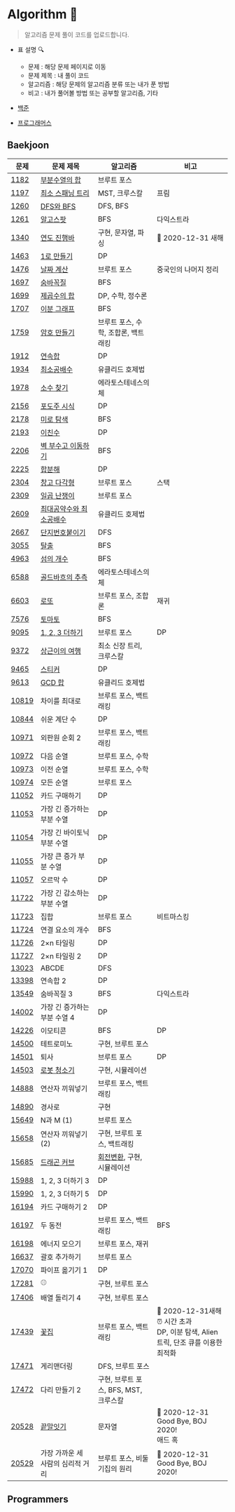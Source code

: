 # Algorithm :penguin:

> 알고리즘 문제 풀이 코드를 업로드합니다.

- 표 설명 :mag:
  - 문제 : 해당 문제 페이지로 이동
  - 문제 제목 : 내 풀이 코드
  - 알고리즘 : 해당 문제의 알고리즘 분류 또는 내가 푼 방법
  - 비고 : 내가 풀어볼 방법 또는 공부할 알고리즘, 기타

- [백준](https://github.com/kmathl96/Algorithm#baekjoon)
- [프로그래머스](https://github.com/kmathl96/Algorithm#programmers)



## Baekjoon

| 문제                                           | 문제 제목                                                    | 알고리즘                                                     | 비고                                                         |
| ---------------------------------------------- | ------------------------------------------------------------ | ------------------------------------------------------------ | ------------------------------------------------------------ |
| [1182](https://www.acmicpc.net/problem/1182)   | [부분수열의 합](https://github.com/kmathl96/Algorithm/blob/master/baekjoon/1182.py) | 브루트 포스                                                  |                                                              |
| [1197](https://www.acmicpc.net/problem/1197)   | [최소 스패닝 트리](https://github.com/kmathl96/Algorithm/blob/master/baekjoon/1197.py) | MST, 크루스칼                                                | 프림                                                         |
| [1260](https://www.acmicpc.net/problem/1260)   | [DFS와 BFS](https://github.com/kmathl96/Algorithm/blob/master/baekjoon/1260.py) | DFS, BFS                                                     |                                                              |
| [1261](https://www.acmicpc.net/problem/1261)   | [알고스팟](https://github.com/kmathl96/Algorithm/blob/master/baekjoon/1261.py) | BFS                                                          | 다익스트라                                                   |
| [1340](https://www.acmicpc.net/problem/1340)   | [연도 진행바](https://github.com/kmathl96/Algorithm/blob/master/baekjoon/201231_%EC%83%88%ED%95%B4/a.py) | 구현,  문자열, 파싱                                          | :memo: ​2020-12-31 새해                                       |
| [1463](https://www.acmicpc.net/problem/1463)   | [1로 만들기](https://github.com/kmathl96/Algorithm/blob/master/baekjoon/1463.py) | DP                                                           |                                                              |
| [1476](https://www.acmicpc.net/problem/1476)   | [날짜 계산](https://github.com/kmathl96/Algorithm/blob/master/baekjoon/1476.py) | 브루트 포스                                                  | 중국인의 나머지 정리                                         |
| [1697](https://www.acmicpc.net/problem/1697)   | [숨바꼭질](https://github.com/kmathl96/Algorithm/blob/master/baekjoon/1697.py) | BFS                                                          |                                                              |
| [1699](https://www.acmicpc.net/problem/1699)   | [제곱수의 합](https://github.com/kmathl96/Algorithm/blob/master/baekjoon/1699.py) | DP, 수학, 정수론                                             |                                                              |
| [1707](https://www.acmicpc.net/problem/1707)   | [이분 그래프](https://github.com/kmathl96/Algorithm/blob/master/baekjoon/1707.py) | BFS                                                          |                                                              |
| [1759](https://www.acmicpc.net/problem/1759)   | [암호 만들기](https://github.com/kmathl96/Algorithm/blob/master/baekjoon/1759.py) | 브루트 포스, 수학, 조합론, 백트래킹                          |                                                              |
| [1912](https://www.acmicpc.net/problem/1912)   | [연속합](https://github.com/kmathl96/Algorithm/blob/master/baekjoon/1912.py) | DP                                                           |                                                              |
| [1934](https://www.acmicpc.net/problem/1934)   | [최소공배수](https://github.com/kmathl96/Algorithm/blob/master/baekjoon/1934.py) | 유클리드 호제법                                              |                                                              |
| [1978](https://www.acmicpc.net/problem/1978)   | [소수 찾기](https://github.com/kmathl96/Algorithm/blob/master/baekjoon/1978.py) | 에라토스테네스의 체                                          |                                                              |
| [2156](https://www.acmicpc.net/problem/2156)   | [포도주 시식](https://github.com/kmathl96/Algorithm/blob/master/baekjoon/2156.py) | DP                                                           |                                                              |
| [2178](https://www.acmicpc.net/problem/2178)   | [미로 탐색](https://github.com/kmathl96/Algorithm/blob/master/baekjoon/2178.py) | BFS                                                          |                                                              |
| [2193](https://www.acmicpc.net/problem/2193)   | [이친수](https://github.com/kmathl96/Algorithm/blob/master/baekjoon/2193.py) | DP                                                           |                                                              |
| [2206](https://www.acmicpc.net/problem/2206)   | [벽 부수고 이동하기](https://github.com/kmathl96/Algorithm/blob/master/baekjoon/2206.py) | BFS                                                          |                                                              |
| [2225](https://www.acmicpc.net/problem/2225)   | [합분해](https://github.com/kmathl96/Algorithm/blob/master/baekjoon/2225.py) | DP                                                           |                                                              |
| [2304](https://www.acmicpc.net/problem/2304)   | [창고 다각형](https://github.com/kmathl96/Algorithm/blob/master/baekjoon/2304.py) | 브루트 포스                                                  | 스택                                                         |
| [2309](https://www.acmicpc.net/problem/2309)   | [일곱 난쟁이](https://github.com/kmathl96/Algorithm/blob/master/baekjoon/2309.py) | 브루트 포스                                                  |                                                              |
| [2609](https://www.acmicpc.net/problem/2609)   | [최대공약수와 최소공배수](https://github.com/kmathl96/Algorithm/blob/master/baekjoon/2609.py) | 유클리드 호제법                                              |                                                              |
| [2667](https://www.acmicpc.net/problem/2667)   | [단지번호붙이기](https://github.com/kmathl96/Algorithm/blob/master/baekjoon/2667.py) | DFS                                                          |                                                              |
| [3055](https://www.acmicpc.net/problem/3055)   | [탈출](https://github.com/kmathl96/Algorithm/blob/master/baekjoon/3055.py) | BFS                                                          |                                                              |
| [4963](https://www.acmicpc.net/problem/4963)   | [섬의 개수](https://github.com/kmathl96/Algorithm/blob/master/baekjoon/4963.py) | BFS                                                          |                                                              |
| [6588](https://www.acmicpc.net/problem/6588)   | [골드바흐의 추측](https://github.com/kmathl96/Algorithm/blob/master/baekjoon/6588.py) | 에라토스테네스의 체                                          |                                                              |
| [6603](https://www.acmicpc.net/problem/6603)   | [로또](https://github.com/kmathl96/Algorithm/blob/master/baekjoon/6603.py) | 브루트 포스, 조합론                                          | 재귀                                                         |
| [7576](https://www.acmicpc.net/problem/7576)   | [토마토](https://github.com/kmathl96/Algorithm/blob/master/baekjoon/7576.py) | BFS                                                          |                                                              |
| [9095](https://www.acmicpc.net/problem/9095)   | [1, 2, 3 더하기](https://github.com/kmathl96/Algorithm/blob/master/baekjoon/9095.py) | 브루트 포스                                                  | DP                                                           |
| [9372](https://www.acmicpc.net/problem/9372)   | [상근이의 여행](https://github.com/kmathl96/Algorithm/blob/master/baekjoon/9372.py) | 최소 신장 트리, 크루스칼                                     |                                                              |
| [9465](https://www.acmicpc.net/problem/9465)   | [스티커](https://github.com/kmathl96/Algorithm/blob/master/baekjoon/9465.py) | DP                                                           |                                                              |
| [9613](https://www.acmicpc.net/problem/9613)   | [GCD 합](https://github.com/kmathl96/Algorithm/blob/master/baekjoon/9613.py) | 유클리드 호제법                                              |                                                              |
| [10819](https://www.acmicpc.net/problem/10819) | 차이를 최대로                                                | 브루트 포스, 백트래킹                                        |                                                              |
| [10844](https://www.acmicpc.net/problem/10844) | 쉬운 계단 수                                                 | DP                                                           |                                                              |
| [10971](https://www.acmicpc.net/problem/10971) | 외판원 순회 2                                                | 브루트 포스, 백트래킹                                        |                                                              |
| [10972](https://www.acmicpc.net/problem/10972) | 다음 순열                                                    | 브루트 포스, 수학                                            |                                                              |
| [10973](https://www.acmicpc.net/problem/10973) | 이전 순열                                                    | 브루트 포스, 수학                                            |                                                              |
| [10974](https://www.acmicpc.net/problem/10974) | 모든 순열                                                    | 브루트 포스                                                  |                                                              |
| [11052](https://www.acmicpc.net/problem/11052) | 카드 구매하기                                                | DP                                                           |                                                              |
| [11053](https://www.acmicpc.net/problem/11053) | 가장 긴 증가하는 부분 수열                                   | DP                                                           |                                                              |
| [11054](https://www.acmicpc.net/problem/11054) | 가장 긴 바이토닉 부분 수열                                   | DP                                                           |                                                              |
| [11055](https://www.acmicpc.net/problem/11055) | 가장 큰 증가 부분 수열                                       | DP                                                           |                                                              |
| [11057](https://www.acmicpc.net/problem/11057) | 오르막 수                                                    | DP                                                           |                                                              |
| [11722](https://www.acmicpc.net/problem/11722) | 가장 긴 감소하는 부분 수열                                   | DP                                                           |                                                              |
| [11723](https://www.acmicpc.net/problem/11723) | 집합                                                         | 브루트 포스                                                  | 비트마스킹                                                   |
| [11724](https://www.acmicpc.net/problem/11724) | 연결 요소의 개수                                             | BFS                                                          |                                                              |
| [11726](https://www.acmicpc.net/problem/11726) | 2×n 타일링                                                   | DP                                                           |                                                              |
| [11727](https://www.acmicpc.net/problem/11727) | 2×n 타일링 2                                                 | DP                                                           |                                                              |
| [13023](https://www.acmicpc.net/problem/13023) | ABCDE                                                        | DFS                                                          |                                                              |
| [13398](https://www.acmicpc.net/problem/13398) | 연속합 2                                                     | DP                                                           |                                                              |
| [13549](https://www.acmicpc.net/problem/13549) | 숨바꼭질 3                                                   | BFS                                                          | 다익스트라                                                   |
| [14002](https://www.acmicpc.net/problem/14002) | 가장 긴 증가하는 부분 수열 4                                 | DP                                                           |                                                              |
| [14226](https://www.acmicpc.net/problem/14226) | 이모티콘                                                     | BFS                                                          | DP                                                           |
| [14500](https://www.acmicpc.net/problem/14500) | 테트로미노                                                   | 구현, 브루트 포스                                            |                                                              |
| [14501](https://www.acmicpc.net/problem/14501) | 퇴사                                                         | 브루트 포스                                                  | DP                                                           |
| [14503](https://www.acmicpc.net/problem/14503) | [로봇 청소기](https://github.com/kmathl96/Algorithm/blob/master/baekjoon/14503.py) | 구현, 시뮬레이션                                             |                                                              |
| [14888](https://www.acmicpc.net/problem/14888) | 연산자 끼워넣기                                              | 브루트 포스, 백트래킹                                        |                                                              |
| [14890](https://www.acmicpc.net/problem/14890) | 경사로                                                       | 구현                                                         |                                                              |
| [15649](https://www.acmicpc.net/problem/15649) | N과 M (1)                                                    | 브루트 포스                                                  |                                                              |
| [15658](https://www.acmicpc.net/problem/15658) | 연산자 끼워넣기 (2)                                          | 구현, 브루트 포스, 백트래킹                                  |                                                              |
| [15685](https://www.acmicpc.net/problem/15685) | [드래곤 커브](https://github.com/kmathl96/Algorithm/blob/master/baekjoon/15685.py) | [회전변환](https://ko.wikipedia.org/wiki/%ED%9A%8C%EC%A0%84%EB%B3%80%ED%99%98%ED%96%89%EB%A0%AC), 구현, 시뮬레이션 |                                                              |
| [15988](https://www.acmicpc.net/problem/15988) | 1, 2, 3 더하기 3                                             | DP                                                           |                                                              |
| [15990](https://www.acmicpc.net/problem/15990) | 1, 2, 3 더하기 5                                             | DP                                                           |                                                              |
| [16194](https://www.acmicpc.net/problem/16194) | 카드 구매하기 2                                              | DP                                                           |                                                              |
| [16197](https://www.acmicpc.net/problem/16197) | 두 동전                                                      | 브루트 포스, 백트래킹                                        | BFS                                                          |
| [16198](https://www.acmicpc.net/problem/16198) | 에너지 모으기                                                | 브루트 포스, 재귀                                            |                                                              |
| [16637](https://www.acmicpc.net/problem/16637) | 괄호 추가하기                                                | 브루트 포스                                                  |                                                              |
| [17070](https://www.acmicpc.net/problem/17070) | 파이프 옮기기 1                                              | DP                                                           |                                                              |
| [17281](https://www.acmicpc.net/problem/17281) | :baseball:                                                   | 구현, 브루트 포스                                            |                                                              |
| [17406](https://www.acmicpc.net/problem/17406) | 배열 돌리기 4                                                | 구현, 브루트 포스                                            |                                                              |
| [17439](https://www.acmicpc.net/problem/17439) | [꽃집](https://github.com/kmathl96/Algorithm/blob/master/baekjoon/201231_%EC%83%88%ED%95%B4/e.py) | 브루트 포스, 백트래킹                                        | :memo: 2020-12-31 ​새해<br />:alarm_clock: ​시간 초과<br />DP, 이분 탐색, Alien 트릭, 단조 큐를 이용한 최적화 |
| [17471](https://www.acmicpc.net/problem/17471) | 게리맨더링                                                   | DFS, 브루트 포스                                             |                                                              |
| [17472](https://www.acmicpc.net/problem/17472) | 다리 만들기 2                                                | 구현, 브루트 포스, BFS, MST, 크루스칼                        |                                                              |
| [20528](https://www.acmicpc.net/problem/20528) | [끝말잇기](https://github.com/kmathl96/Algorithm/blob/master/baekjoon/201231_GoodByeBOJ2020/a.py) | 문자열                                                       | :memo: 2020-12-31 Good Bye, BOJ 2020!<br />애드 혹           |
| [20529](https://www.acmicpc.net/problem/20529) | 가장 가까운 세 사람의 심리적 거리                            | 브루트 포스, 비둘기집의 원리                                 | :memo: 2020-12-31 Good Bye, BOJ 2020!                        |




## Programmers

